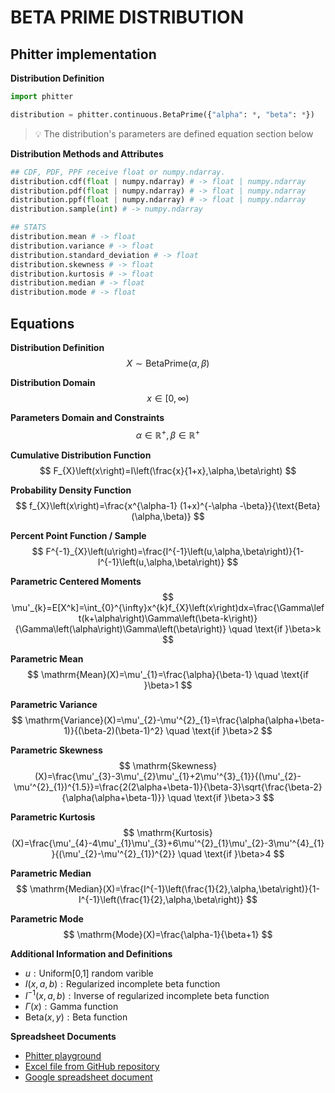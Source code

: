 # BETA PRIME DISTRIBUTION

## Phitter implementation

**Distribution Definition**

```python
import phitter

distribution = phitter.continuous.BetaPrime({"alpha": *, "beta": *})
```

> 💡 The distribution's parameters are defined equation section below

**Distribution Methods and Attributes**

```python
## CDF, PDF, PPF receive float or numpy.ndarray.
distribution.cdf(float | numpy.ndarray) # -> float | numpy.ndarray
distribution.pdf(float | numpy.ndarray) # -> float | numpy.ndarray
distribution.ppf(float | numpy.ndarray) # -> float | numpy.ndarray
distribution.sample(int) # -> numpy.ndarray

## STATS
distribution.mean # -> float
distribution.variance # -> float
distribution.standard_deviation # -> float
distribution.skewness # -> float
distribution.kurtosis # -> float
distribution.median # -> float
distribution.mode # -> float
```

## Equations

**Distribution Definition**
$$ X\sim\mathrm{BetaPrime}\left(\alpha,\beta\right) $$

**Distribution Domain**
$$ x\in [0,\infty) $$

**Parameters Domain and Constraints**
$$ \alpha\in\mathbb{R}^{+}, \beta\in\mathbb{R}^{+} $$

**Cumulative Distribution Function**
$$ F_{X}\left(x\right)=I\left(\frac{x}{1+x},\alpha,\beta\right) $$

**Probability Density Function**
$$ f_{X}\left(x\right)=\frac{x^{\alpha-1} (1+x)^{-\alpha -\beta}}{\text{Beta}(\alpha,\beta)} $$

**Percent Point Function / Sample**
$$ F^{-1}_{X}\left(u\right)=\frac{I^{-1}\left(u,\alpha,\beta\right)}{1-I^{-1}\left(u,\alpha,\beta\right)} $$

**Parametric Centered Moments**
$$ \mu'_{k}=E[X^k]=\int_{0}^{\infty}x^{k}f_{X}\left(x\right)dx=\frac{\Gamma\left(k+\alpha\right)\Gamma\left(\beta-k\right)}{\Gamma\left(\alpha\right)\Gamma\left(\beta\right)} \quad \text{if }\beta>k $$

**Parametric Mean**
$$ \mathrm{Mean}(X)=\mu'_{1}=\frac{\alpha}{\beta-1} \quad \text{if }\beta>1 $$

**Parametric Variance**
$$ \mathrm{Variance}(X)=\mu'_{2}-\mu'^{2}_{1}=\frac{\alpha(\alpha+\beta-1)}{(\beta-2)(\beta-1)^2} \quad \text{if }\beta>2 $$

**Parametric Skewness**
$$ \mathrm{Skewness}(X)=\frac{\mu'_{3}-3\mu'_{2}\mu'_{1}+2\mu'^{3}_{1}}{(\mu'_{2}-\mu'^{2}_{1})^{1.5}}=\frac{2(2\alpha+\beta-1)}{\beta-3}\sqrt{\frac{\beta-2}{\alpha(\alpha+\beta-1)}} \quad \text{if }\beta>3 $$

**Parametric Kurtosis**
$$ \mathrm{Kurtosis}(X)=\frac{\mu'_{4}-4\mu'_{1}\mu'_{3}+6\mu'^{2}_{1}\mu'_{2}-3\mu'^{4}_{1}}{(\mu'_{2}-\mu'^{2}_{1})^{2}} \quad \text{if }\beta>4 $$

**Parametric Median**
$$ \mathrm{Median}(X)=\frac{I^{-1}\left(\frac{1}{2},\alpha,\beta\right)}{1-I^{-1}\left(\frac{1}{2},\alpha,\beta\right)} $$

**Parametric Mode**
$$ \mathrm{Mode}(X)=\frac{\alpha-1}{\beta+1} $$

**Additional Information and Definitions**
- $u:\text{Uniform[0,1] random varible}$
- $I\left(x,a,b\right):\text{Regularized incomplete beta function}$
- $I^{-1}\left(x,a,b\right):\text{Inverse of regularized incomplete beta function}$
- $\Gamma\left(x\right):\text{Gamma function}$
- $\text{Beta}\left(x,y\right):\text{Beta function}$

**Spreadsheet Documents**

-   [Phitter playground](https://phitter.io/distributions/continuous/beta_prime)
-   [Excel file from GitHub repository](https://github.com/phitterio/phitter-files/blob/main/continuous/beta_prime.xlsx)
-   [Google spreadsheet document](https://docs.google.com/spreadsheets/d/1-8cKeS9D6YixQE_uLig7UarXcoQoE-341yHDj8sfXA8)
    
